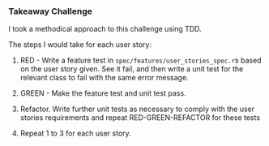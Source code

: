 ### Takeaway Challenge

I took a methodical approach to this challenge using TDD.

The steps I would take for each user story:

1. RED - Write a feature test in  ```spec/features/user_stories_spec.rb``` based on the user story given. See it fail, and then write a unit test for the relevant class to fail with the same error message.

2. GREEN - Make the feature test and unit test pass.

3. Refactor. Write further unit tests as necessary to comply with the user stories requirements and repeat RED-GREEN-REFACTOR for these tests

4. Repeat 1 to 3 for each user story.  
